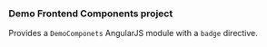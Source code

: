 ### Demo Frontend Components project

Provides a `DemoComponets` AngularJS module with a `badge` directive.
